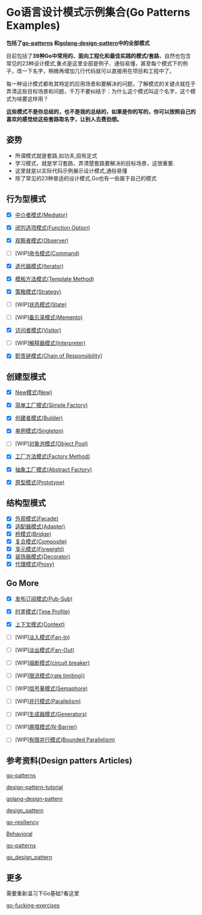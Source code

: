 # Go语言设计模式示例集合(Go Patterns Examples)

**包括了[go-patterns](https://github.com/tmrts/go-patterns) 和[golang-design-pattern](https://github.com/senghoo/golang-design-pattern)中的全部模式**

目前包括了**39种Go中常用的、面向工程化和最佳实践的模式/套路**，自然也包含常见的23种设计模式,重点是这里全部是例子、通俗易懂，甚至每个模式下的例子，改一下名字，稍微再增加几行代码就可以直接用在项目和工程中了。


每一种设计模式都有其特定的应用场景和要解决的问题，了解模式的关键点就在于弄清这些目标场景和问题，千万不要纠结于：为什么这个模式叫这个名字，这个模式为啥要这样用？

**这些模式不是你总结的，也不是我的总结的，如果是你的写的，你可以按照自己的喜欢的感觉给这些套路取名字，让别人去费劲想。**

## 姿势

+ 所谓模式就是套路,如功夫,招有定式
+ 学习模式，就是学习套路，弄清楚套路要解决的目标场景，这很重要.
+ 这里就是以实际代码示例展示设计模式,通俗易懂
+ 除了常见的23种普适的设计模式,Go也有一些属于自己的模式

## 行为型模式

+ [x] [中介者模式(Mediator)](./behavior/01_mediator)
+ [x] [闭包选项模式(Function Option)](./behavior/02_option)
+ [x] [观察者模式(Observer)](./behavior/03_observer)
+ [ ] [WIP][命令模式(Command)](./behavior/11_command)
+ [x] [迭代器模式(Iterator)](./behavior/04_iterator)
+ [x] [模板方法模式(Template Method)](./behavior/05_template_method)
+ [x] [策略模式(Strategy)](./behavior/12_strategy)
+ [ ] [WIP][状态模式(State)](./behavior/behavior16_state)
+ [ ] [WIP][备忘录模式(Memento)](./behavior/09_memento)
+ [x] [访问者模式(Visitor)](./behavior/07_visitor)
+ [ ] [WIP][解释器模式(Interpreter)](./behavior/08_interpreter)
+ [x] [职责链模式(Chain of Responsibility)](./behavior/06_chain_of_responsibility)


## 创建型模式

+ [x] [New模式(New)](./creation/01_new)
+ [x] [简单工厂模式(Simple Factory)](./creation/02_simple_factory)
+ [x] [创建者模式(Builder)](./creation/03_builder)
+ [x] [单例模式(Singleton)](./creation/06_singleton)
+ [ ] [WIP][对象池模式(Object Pool)](./creation/04_object_pool)
+ [x] [工厂方法模式(Factory Method)](./creation/05_factory_method)
+ [x] [抽象工厂模式(Abstract Factory)](./creation/08_abstract_factory)
+ [x] [原型模式(Prototype)](./creation/07_prototype)


## 结构型模式

+ [x] [外观模式(Facade)](./structure/01_facade)
+ [x] [适配器模式(Adapter)](./structure/02_adapter)
+ [x] [桥模式(Bridge)](./structure/03_bridge)
+ [x] [复合模式(Composite)](./structure/05_composite)
+ [x] [享元模式(Flyweight)](./structure/04_flyweight)
+ [x] [装饰器模式(Decorator)](./structure/06_decorator)
+ [x] [代理模式(Proxy)](./structure/07_proxy)

## Go More

+ [x] [发布订阅模式(Pub-Sub)](./gomore/01_messages)
+ [x] [时差模式(Time Profile)](./gomore/02_profiles)
+ [x] [上下文模式(Context)](./gomore/03_context)
+ [ ] [WIP][淡入模式(Fan-In)](./gomore/04_fan_in)
+ [ ] [WIP][淡出模式(Fan-Out)](./gomore/05_fan_out)
+ [ ] [WIP][熔断模式(circuit breaker)](./gomore/06_circuit_breaker)
+ [ ] [WIP][限流模式(rate limiting))](./gomore/07_rate_limiting)
+ [ ] [WIP][信号量模式(Semaphore)](./gomore/08_semaphore)
+ [ ] [WIP][并行模式(Parallelism)](./gomore/09_parallelism)
+ [ ] [WIP][生成器模式(Generators)](./gomore/10_generators)
+ [ ] [WIP][屏障模式(N-Barrier)](./gomore/11_n_barrier)
+ [ ] [WIP][有限并行模式(Bounded Parallelism)](./gomore/12_bounded_parallelism)


## 参考资料(Design patters Articles)

[go-patterns](https://github.com/crazybber/go-patterns)

[design-pattern-tutorial](https://www.runoob.com/design-pattern/design-pattern-tutorial.html)

[golang-design-pattern](https://github.com/senghoo/golang-design-pattern)

[design_pattern](http://c.biancheng.net/design_pattern)

[go-resiliency](https://github.com/eapache/go-resiliency)

[Behavioral](https://github.com/AlexanderGrom/go-patterns/tree/master/Behavioral)

[go-patterns](https://github.com/sevenelevenlee/go-patterns)

[go_design_pattern](https://github.com/monochromegane/go_design_pattern)


## 更多

需要重新温习下Go基础?看这里

[go-fucking-exercises](https://github.com/crazybber/go-fucking-exercise)
